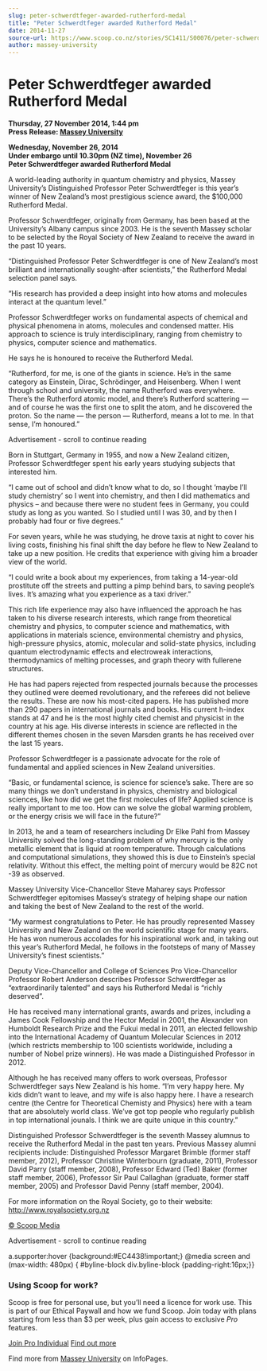 ```yaml
---
slug: peter-schwerdtfeger-awarded-rutherford-medal
title: "Peter Schwerdtfeger awarded Rutherford Medal"
date: 2014-11-27
source-url: https://www.scoop.co.nz/stories/SC1411/S00076/peter-schwerdtfeger-awarded-rutherford-medal.htm
author: massey-university
---
```

Peter Schwerdtfeger awarded Rutherford Medal
============================================

**Thursday, 27 November 2014, 1:44 pm**  
**Press Release: [Massey University](https://info.scoop.co.nz/Massey_University)**

  
**Wednesday, November 26, 2014**  
**Under embargo until 10.30pm (NZ time), November 26**  
**Peter Schwerdtfeger awarded Rutherford Medal**

A world-leading authority in quantum chemistry and physics, Massey University’s Distinguished Professor Peter Schwerdtfeger is this year’s winner of New Zealand’s most prestigious science award, the $100,000 Rutherford Medal.

Professor Schwerdtfeger, originally from Germany, has been based at the University’s Albany campus since 2003. He is the seventh Massey scholar to be selected by the Royal Society of New Zealand to receive the award in the past 10 years.

“Distinguished Professor Peter Schwerdtfeger is one of New Zealand’s most brilliant and internationally sought-after scientists,” the Rutherford Medal selection panel says.

“His research has provided a deep insight into how atoms and molecules interact at the quantum level.”

Professor Schwerdtfeger works on fundamental aspects of chemical and physical phenomena in atoms, molecules and condensed matter. His approach to science is truly interdisciplinary, ranging from chemistry to physics, computer science and mathematics.

He says he is honoured to receive the Rutherford Medal.

“Rutherford, for me, is one of the giants in science. He’s in the same category as Einstein, Dirac, Schrödinger, and Heisenberg. When I went through school and university, the name Rutherford was everywhere. There’s the Rutherford atomic model, and there’s Rutherford scattering — and of course he was the first one to split the atom, and he discovered the proton. So the name — the person — Rutherford, means a lot to me. In that sense, I’m honoured.”

Advertisement - scroll to continue reading





Born in Stuttgart, Germany in 1955, and now a New Zealand citizen, Professor Schwerdtfeger spent his early years studying subjects that interested him.

“I came out of school and didn’t know what to do, so I thought ‘maybe I’ll study chemistry’ so I went into chemistry, and then I did mathematics and physics – and because there were no student fees in Germany, you could study as long as you wanted. So I studied until I was 30, and by then I probably had four or five degrees.”

For seven years, while he was studying, he drove taxis at night to cover his living costs, finishing his final shift the day before he flew to New Zealand to take up a new position. He credits that experience with giving him a broader view of the world.

“I could write a book about my experiences, from taking a 14-year-old prostitute off the streets and putting a pimp behind bars, to saving people’s lives. It’s amazing what you experience as a taxi driver.”

This rich life experience may also have influenced the approach he has taken to his diverse research interests, which range from theoretical chemistry and physics, to computer science and mathematics, with applications in materials science, environmental chemistry and physics, high-pressure physics, atomic, molecular and solid-state physics, including quantum electrodynamic effects and electroweak interactions, thermodynamics of melting processes, and graph theory with fullerene structures.

He has had papers rejected from respected journals because the processes they outlined were deemed revolutionary, and the referees did not believe the results. These are now his most-cited papers. He has published more than 290 papers in international journals and books. His current h-index stands at 47 and he is the most highly cited chemist and physicist in the country at his age. His diverse interests in science are reflected in the different themes chosen in the seven Marsden grants he has received over the last 15 years.

Professor Schwerdtfeger is a passionate advocate for the role of fundamental and applied sciences in New Zealand universities.

“Basic, or fundamental science, is science for science’s sake. There are so many things we don’t understand in physics, chemistry and biological sciences, like how did we get the first molecules of life? Applied science is really important to me too. How can we solve the global warming problem, or the energy crisis we will face in the future?”

In 2013, he and a team of researchers including Dr Elke Pahl from Massey University solved the long-standing problem of why mercury is the only metallic element that is liquid at room temperature. Through calculations and computational simulations, they showed this is due to Einstein’s special relativity. Without this effect, the melting point of mercury would be 82C not -39 as observed.

Massey University Vice-Chancellor Steve Maharey says Professor Schwerdtfeger epitomises Massey’s strategy of helping shape our nation and taking the best of New Zealand to the rest of the world.

“My warmest congratulations to Peter. He has proudly represented Massey University and New Zealand on the world scientific stage for many years. He has won numerous accolades for his inspirational work and, in taking out this year’s Rutherford Medal, he follows in the footsteps of many of Massey University’s finest scientists.”

Deputy Vice-Chancellor and College of Sciences Pro Vice-Chancellor Professor Robert Anderson describes Professor Schwerdtfeger as “extraordinarily talented” and says his Rutherford Medal is “richly deserved”.

He has received many international grants, awards and prizes, including a James Cook Fellowship and the Hector Medal in 2001, the Alexander von Humboldt Research Prize and the Fukui medal in 2011, an elected fellowship into the International Academy of Quantum Molecular Sciences in 2012 (which restricts membership to 100 scientists worldwide, including a number of Nobel prize winners). He was made a Distinguished Professor in 2012.

Although he has received many offers to work overseas, Professor Schwerdtfeger says New Zealand is his home. “I’m very happy here. My kids didn’t want to leave, and my wife is also happy here. I have a research centre (the Centre for Theoretical Chemisty and Physics) here with a team that are absolutely world class. We’ve got top people who regularly publish in top international jounals. I think we are quite unique in this country.”

Distinguished Professor Schwerdtfeger is the seventh Massey alumnus to receive the Rutherford Medal in the past ten years. Previous Massey alumni recipients include: Distinguished Professor Margaret Brimble (former staff member, 2012), Professor Christine Winterbourn (graduate, 2011), Professor David Parry (staff member, 2008), Professor Edward (Ted) Baker (former staff member, 2006), Professor Sir Paul Callaghan (graduate, former staff member, 2005) and Professor David Penny (staff member, 2004).

For more information on the Royal Society, go to their website: http://www.royalsociety.org.nz

[© Scoop Media](http://www.scoop.co.nz/about/terms.html)  

Advertisement - scroll to continue reading



a.supporter:hover {background:#EC4438!important;} @media screen and (max-width: 480px) { #byline-block div.byline-block {padding-right:16px;}}

### Using Scoop for work?

Scoop is free for personal use, but you’ll need a licence for work use. This is part of our Ethical Paywall and how we fund Scoop. Join today with plans starting from less than $3 per week, plus gain access to exclusive _Pro_ features.  
  
[Join Pro Individual](https://pro.scoop.co.nz/Individual/?from=ProIn24) [Find out more](https://pro.scoop.co.nz/using-scoop-for-work/?from=ProIn24)

Find more from [Massey University](https://info.scoop.co.nz/Massey_University) on InfoPages.